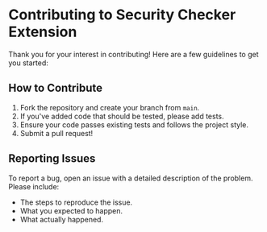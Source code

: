 # Contributing to Security Checker Extension

Thank you for your interest in contributing! Here are a few guidelines to get you started:

## How to Contribute

1. Fork the repository and create your branch from `main`.
2. If you've added code that should be tested, please add tests.
3. Ensure your code passes existing tests and follows the project style.
4. Submit a pull request!

## Reporting Issues

To report a bug, open an issue with a detailed description of the problem. Please include:

- The steps to reproduce the issue.
- What you expected to happen.
- What actually happened.
